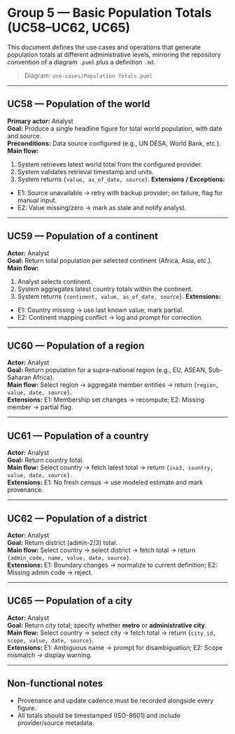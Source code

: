# Group 5 — Basic Population Totals (UC58–UC62, UC65)

This document defines the use cases and operations that generate population totals at different administrative levels, mirroring the repository convention of a diagram `.puml` plus a definition `.md`.

> Diagram: `use-cases/Population Totals.puml`

---

## UC58 — Population of the world
**Primary actor:** Analyst  
**Goal:** Produce a single headline figure for total world population, with date and source.  
**Preconditions:** Data source configured (e.g., UN DESA, World Bank, etc.).  
**Main flow:**
1. System retrieves latest world total from the configured provider.
2. System validates retrieval timestamp and units.
3. System returns `{value, as_of_date, source}`.
   **Extensions / Exceptions:**
- E1: Source unavailable → retry with backup provider; on failure, flag for manual input.
- E2: Value missing/zero → mark as stale and notify analyst.

---

## UC59 — Population of a continent
**Actor:** Analyst  
**Goal:** Return total population per selected continent (Africa, Asia, etc.).  
**Main flow:**
1. Analyst selects continent.
2. System aggregates latest country totals within the continent.
3. System returns `{continent, value, as_of_date, source}`.
   **Extensions:**
- E1: Country missing → use last known value, mark partial.
- E2: Continent mapping conflict → log and prompt for correction.

---

## UC60 — Population of a region
**Actor:** Analyst  
**Goal:** Return population for a supra-national region (e.g., EU, ASEAN, Sub-Saharan Africa).  
**Main flow:** Select region → aggregate member entities → return `{region, value, date, source}`.  
**Extensions:** E1: Membership set changes → recompute; E2: Missing member → partial flag.

---

## UC61 — Population of a country
**Actor:** Analyst  
**Goal:** Return country total.  
**Main flow:** Select country → fetch latest total → return `{iso3, country, value, date, source}`.  
**Extensions:** E1: No fresh census → use modeled estimate and mark provenance.

---

## UC62 — Population of a district
**Actor:** Analyst  
**Goal:** Return district (admin-2/3) total.  
**Main flow:** Select country → select district → fetch total → return `{admin_code, name, value, date, source}`.  
**Extensions:** E1: Boundary changes → normalize to current definition; E2: Missing admin code → reject.

---

## UC65 — Population of a city
**Actor:** Analyst  
**Goal:** Return city total; specify whether **metro** or **administrative city**.  
**Main flow:** Select country → select city → fetch total → return `{city_id, scope, value, date, source}`.  
**Extensions:** E1: Ambiguous name → prompt for disambiguation; E2: Scope mismatch → display warning.

---

## Non-functional notes
- Provenance and update cadence must be recorded alongside every figure.
- All totals should be timestamped (ISO-8601) and include provider/source metadata.
